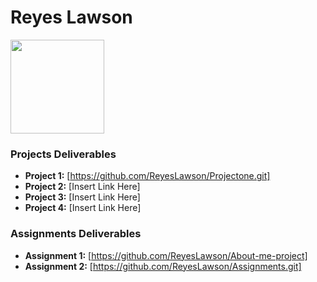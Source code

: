 # Reyes Lawson
<img src="./assets/reyesprofile.jpg" style="width:150px;"/>

### Projects Deliverables
- **Project 1:** [https://github.com/ReyesLawson/Projectone.git]
- **Project 2:** [Insert Link Here]
- **Project 3:** [Insert Link Here]
- **Project 4:** [Insert Link Here]

### Assignments Deliverables
- **Assignment 1:** [https://github.com/ReyesLawson/About-me-project]
- **Assignment 2:** [https://github.com/ReyesLawson/Assignments.git]







